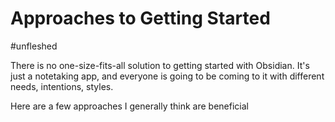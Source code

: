# Approaches to Getting Started
#unfleshed 

There is no one-size-fits-all solution to getting started with Obsidian. It's just a notetaking app, and everyone is going to be coming to it with different needs, intentions, styles.

Here are a few approaches I generally think are beneficial 